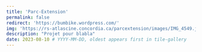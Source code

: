 ```yaml
---
title: 'Parc-Extension'
permalink: false
redirect: 'https://bumbike.wordpress.com/'
img: 'https://rs-atlascine.concordia.ca/parcextension/images/IMG_4549.jpeg' # '/imgs/browse-heritage.png'
description: "Projet pour blabla"
date: 2023-08-10 # YYYY-MM-DD, oldest appears first in tile-gallery
---
```

